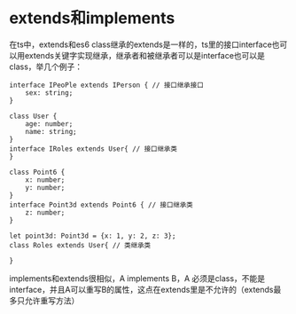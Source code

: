 # extends和implements

在ts中，extends和es6 class继承的extends是一样的，ts里的接口interface也可以用extends关键字实现继承，继承者和被继承者可以是interface也可以是class，举几个例子：
```
interface IPeoPle extends IPerson { // 接口继承接口
    sex: string;
}

class User { 
    age: number;
    name: string;
}
interface IRoles extends User{ // 接口继承类
}

class Point6 {
    x: number;
    y: number;
}
interface Point3d extends Point6 { // 接口继承类
    z: number;
}

let point3d: Point3d = {x: 1, y: 2, z: 3};
class Roles extends User{ // 类继承类

}
```
implements和extends很相似，A implements B，A 必须是class，不能是interface，并且A可以重写B的属性，这点在extends里是不允许的（extends最多只允许重写方法）